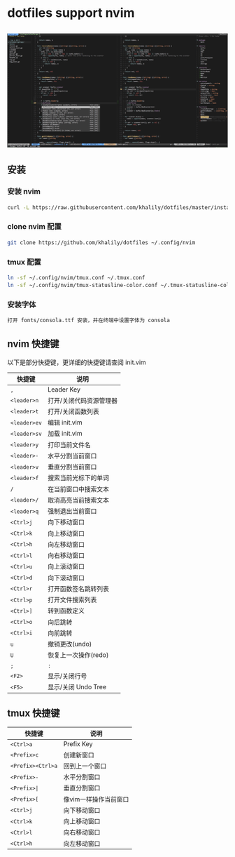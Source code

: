 

dotfiles support nvim
========
![](screenshots/vim.jpg)
--------

## 安装


 ### 安装 nvim
 ```bash
 curl -L https://raw.githubusercontent.com/khalily/dotfiles/master/install.sh | bash
 ```

 ### clone nvim 配置
 ```bash
 git clone https://github.com/khalily/dotfiles ~/.config/nvim
 ```

 ### tmux 配置
 ```bash
 ln -sf ~/.config/nvim/tmux.conf ~/.tmux.conf
 ln -sf ~/.config/nvim/tmux-statusline-color.conf ~/.tmux-statusline-color.conf
 ```

 ### 安装字体
 ```bash
 打开 fonts/consola.ttf 安装，并在终端中设置字体为 consola
 ```	 

## nvim 快捷键

以下是部分快捷键，更详细的快捷键请查阅 init.vim

| 快捷键       | 说明                                 |
| -------      | -----                                |
| `,`          | Leader Key                           |
| `<leader>n`  | 打开/关闭代码资源管理器              |
| `<leader>t`  | 打开/关闭函数列表                    |
| `<leader>ev` | 编辑 init.vim                        |
| `<leader>sv` | 加载 init.vim                        |
| `<leader>y`  | 打印当前文件名                       |
| `<leader>-`  | 水平分割当前窗口                     |
| `<leader>v`  | 垂直分割当前窗口                     |
| `<leader>f`  | 搜索当前光标下的单词                 |
| `/`          | 在当前窗口中搜索文本                 |
| `<leader>/`  | 取消高亮当前搜索文本                 |
| `<leader>q`  | 强制退出当前窗口                     |
| `<Ctrl>j`    | 向下移动窗口                         |
| `<Ctrl>k`    | 向上移动窗口                         |
| `<Ctrl>h`    | 向左移动窗口                         |
| `<Ctrl>l`    | 向右移动窗口                         |
| `<Ctrl>u`    | 向上滚动窗口                         |
| `<Ctrl>d`    | 向下滚动窗口                         |
| `<Ctrl>r`    | 打开函数签名跳转列表                 |
| `<Ctrl>p`    | 打开文件搜索列表                     |
| `<Ctrl>]`    | 转到函数定义                         |
| `<Ctrl>o`    | 向后跳转                             |
| `<Ctrl>i`    | 向前跳转                             |
| `u`          | 撤销更改(undo)                       |
| `U`          | 恢复上一次操作(redo)                 |
| `;`          | `:`                                  |
| `<F2>`       | 显示/关闭行号                        |
| `<F5>`       | 显示/关闭 Undo Tree                  |

## tmux 快捷键

| 快捷键	       | 说明                                 |
| -------	       | -----                                |
| `<Ctrl>a`	       | Prefix Key                           |
| `<Prefix>c`	       | 创建新窗口              	      |
| `<Prefix><Ctrl>a`    | 回到上一个窗口                       |
| `<Prefix>-`	       | 水平分割窗口                         |
| `<Prefix>\|`	       | 垂直分割窗口                         |
| `<Prefix>[`	       | 像vim一样操作当前窗口                |
| `<Ctrl>j`	       | 向下移动窗口                         |
| `<Ctrl>k`	       | 向上移动窗口                         |
| `<Ctrl>l`	       | 向右移动窗口                         |
| `<Ctrl>h`	       | 向左移动窗口                         |
